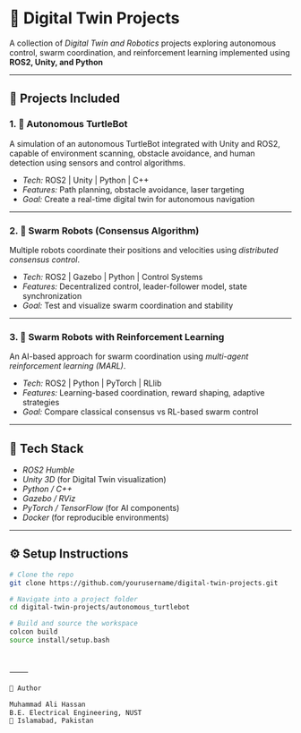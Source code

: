 # 🧠 Digital Twin Projects

A collection of *Digital Twin and Robotics* projects exploring autonomous control, swarm coordination, and reinforcement learning implemented using **ROS2, Unity, and Python**

---

## 🚀 Projects Included

### 1. 🐢 Autonomous TurtleBot
A simulation of an autonomous TurtleBot integrated with Unity and ROS2, capable of environment scanning, obstacle avoidance, and human detection using sensors and control algorithms.

- *Tech:* ROS2 | Unity | Python | C++
- *Features:* Path planning, obstacle avoidance, laser targeting
- *Goal:* Create a real-time digital twin for autonomous navigation

---

### 2. 🤖 Swarm Robots (Consensus Algorithm)
Multiple robots coordinate their positions and velocities using *distributed consensus control*.

- *Tech:* ROS2 | Gazebo | Python | Control Systems
- *Features:* Decentralized control, leader-follower model, state synchronization
- *Goal:* Test and visualize swarm coordination and stability

---

### 3. 🧩 Swarm Robots with Reinforcement Learning
An AI-based approach for swarm coordination using *multi-agent reinforcement learning (MARL)*.

- *Tech:* ROS2 | Python | PyTorch | RLlib
- *Features:* Learning-based coordination, reward shaping, adaptive strategies
- *Goal:* Compare classical consensus vs RL-based swarm control

---

## 🧰 Tech Stack

- *ROS2 Humble*
- *Unity 3D* (for Digital Twin visualization)
- *Python / C++*
- *Gazebo / RViz*
- *PyTorch / TensorFlow* (for AI components)
- *Docker* (for reproducible environments)

---
## ⚙ Setup Instructions

```bash
# Clone the repo
git clone https://github.com/yourusername/digital-twin-projects.git

# Navigate into a project folder
cd digital-twin-projects/autonomous_turtlebot

# Build and source the workspace
colcon build
source install/setup.bash



⸻

👤 Author

Muhammad Ali Hassan
B.E. Electrical Engineering, NUST
📍 Islamabad, Pakistan

